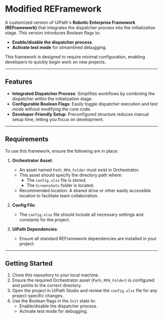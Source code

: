 # Modified REFramework

A customized version of UiPath's **Robotic Enterprise Framework (REFramework)** that integrates the dispatcher process into the initialization stage. This version introduces Boolean flags to:

- **Enable/disable the dispatcher process**.
- **Activate test mode** for streamlined debugging.

This framework is designed to require minimal configuration, enabling developers to quickly begin work on new projects.

---

## Features

- **Integrated Dispatcher Process**: Simplifies workflows by combining the dispatcher within the initialization stage.
- **Configurable Boolean Flags**: Easily toggle dispatcher execution and test mode without modifying the core code.
- **Developer-Friendly Setup**: Preconfigured structure reduces manual setup time, letting you focus on development.

---

## Requirements

To use this framework, ensure the following are in place:

1. **Orchestrator Asset**: 
   - An asset named `Path_RPA_Folder` must exist in Orchestrator.
   - This asset should specify the directory path where:
     - The `config.xlsx` file is stored.
     - The `Screenshots` folder is located.
   - Recommended location: A shared drive or other easily accessible location to facilitate team collaboration.

2. **Config File**:
   - The `config.xlsx` file should include all necessary settings and constants for the project.

3. **UiPath Dependencies**:
   - Ensure all standard REFramework dependencies are installed in your project.

---

## Getting Started

1. Clone this repository to your local machine.
2. Ensure the required Orchestrator asset (`Path_RPA_Folder`) is configured and points to the correct directory.
3. Open the project in UiPath Studio and review the `config.xlsx` file for any project-specific changes.
4. Use the Boolean flags in the `Init` state to:
   - Enable/disable the dispatcher process.
   - Activate test mode for debugging.

